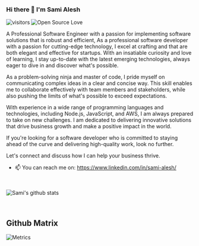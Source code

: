 ### Hi there 👋 I'm Sami Alesh

![visitors](https://visitor-badge.laobi.icu/badge?page_id=Sami-AlEsh.Sami-AlEsh)
![Open Source Love](https://badges.frapsoft.com/os/v1/open-source.svg?v=102)

A Professional Software Engineer with a passion for implementing software solutions that is robust and efficient, 
As a professional software developer with a passion for cutting-edge technology, I excel at crafting and  that are both elegant and effective for startups. With an insatiable curiosity and love of learning, I stay up-to-date with the latest emerging technologies, always eager to dive in and discover what's possible.

As a problem-solving ninja and master of code, I pride myself on communicating complex ideas in a clear and concise way. This skill enables me to collaborate effectively with team members and stakeholders, while also pushing the limits of what's possible to exceed expectations.

With experience in a wide range of programming languages and technologies, including Node.js, JavaScript, and AWS, I am always prepared to take on new challenges. I am dedicated to delivering innovative solutions that drive business growth and make a positive impact in the world.

If you're looking for a software developer who is committed to staying ahead of the curve and delivering high-quality work, look no further. 

Let's connect and discuss how I can help your business thrive.

- 📫 You can reach me on: https://www.linkedin.com/in/sami-alesh/

<br/>

![Sami's github stats](https://github-readme-stats.vercel.app/api?username=Sami-AlEsh&show_icons=true)

<br/>

## Github Matrix

![Metrics](https://metrics.lecoq.io/Sami-AlEsh?template=classic&base.header=0&gists=1&lines=1&config.timezone=Asia%2FDubai)
